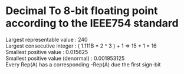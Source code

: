 # Decimal To 8-bit floating point according to the IEEE754 standard 
Largest representable value : 240 <br>
Largest consecutive integer : ( 1.111B * 2 ^ 3 ) + 1 => 15 + 1 = 16 <br>
Smallest positive value : 0.015625 <br>
Smallest positive value (denormal) : 0.001953125 <br>
Every Rep(A) has a corresponding -Rep(A) due the first sign-bit <br>
